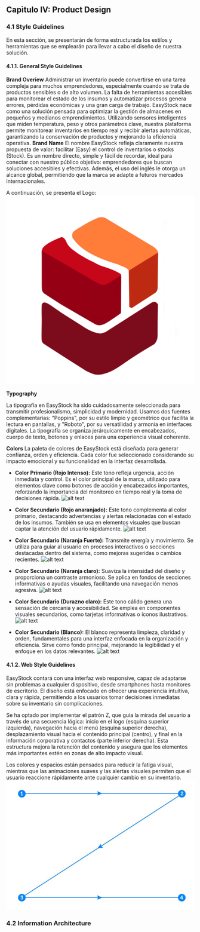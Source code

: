 ## Capìtulo IV: Product Design

### 4.1 Style Guidelines

En esta sección, se presentarán de forma estructurada los estilos y herramientas que se emplearán para llevar a cabo el diseño de nuestra solución.

#### 4.1.1. General Style Guidelines
**Brand Overiew**
Administrar un inventario puede convertirse en una tarea compleja para muchos emprendedores, especialmente cuando se trata de productos sensibles o de alto volumen. La falta de herramientas accesibles para monitorear el estado de los insumos y automatizar procesos genera errores, pérdidas económicas y una gran carga de trabajo. EasyStock nace como una solución pensada para optimizar la gestión de almacenes en pequeños y medianos emprendimientos. Utilizando sensores inteligentes que miden temperatura, peso y otros parámetros clave, nuestra plataforma permite monitorear inventarios en tiempo real y recibir alertas automáticas, garantizando la conservación de productos y mejorando la eficiencia operativa.
**Brand Name**
El nombre EasyStock refleja claramente nuestra propuesta de valor: facilitar (Easy) el control de inventarios o stocks (Stock). Es un nombre directo, simple y fácil de recordar, ideal para conectar con nuestro público objetivo: emprendedores que buscan soluciones accesibles y efectivas. Además, el uso del inglés le otorga un alcance global, permitiendo que la marca se adapte a futuros mercados internacionales.

A continuación, se presenta el Logo:
![alt text](Images/LogoEasyStock.png)

**Typography**

La tipografía en EasyStock ha sido cuidadosamente seleccionada para transmitir profesionalismo, simplicidad y modernidad. Usamos dos fuentes complementarias: "Poppins", por su estilo limpio y geométrico que facilita la lectura en pantallas, y "Roboto", por su versatilidad y armonía en interfaces digitales. La tipografía se organiza jerárquicamente en encabezados, cuerpo de texto, botones y enlaces para una experiencia visual coherente.


**Colors**
La paleta de colores de EasyStock está diseñada para generar confianza, orden y eficiencia. Cada color fue seleccionado considerando su impacto emocional y su funcionalidad en la interfaz desarrollada.

- **Color Primario (Rojo Intenso):** Este tono refleja urgencia, acción inmediata y control. Es el color principal de la marca, utilizado para elementos clave como botones de acción y encabezados importantes, reforzando la importancia del monitoreo en tiempo real y la toma de decisiones rápida.
  ![alt text](Assets/Rojo.png)

- **Color Secundario (Rojo anaranjado):** Este tono complementa al color primario, destacando advertencias y alertas relacionadas con el estado de los insumos. También se usa en elementos visuales que buscan captar la atención del usuario rápidamente.
  ![alt text](Assets/Rojo.png)
  
- **Color Secundario (Naranja Fuerte):** Transmite energía y movimiento. Se utiliza para guiar al usuario en procesos interactivos o secciones destacadas dentro del sistema, como mejoras sugeridas o cambios recientes.
  ![alt text](Assets/Rojo.png)

- **Color Secundario (Naranja claro):** Suaviza la intensidad del diseño y proporciona un contraste armonioso. Se aplica en fondos de secciones informativas o ayudas visuales, facilitando una navegación menos agresiva.
  ![alt text](Assets/Rojo.png)

- **Color Secundario (Durazno claro):**  Este tono cálido genera una sensación de cercanía y accesibilidad. Se emplea en componentes visuales secundarios, como tarjetas informativas o íconos ilustrativos.
  ![alt text](Assets/Rojo.png)

- **Color Secundario (Blanco):** El blanco representa limpieza, claridad y orden, fundamentales para una interfaz enfocada en la organización y eficiencia. Sirve como fondo principal, mejorando la legibilidad y el enfoque en los datos relevantes.
  ![alt text](Assets/Rojo.png)  



#### 4.1.2. Web Style Guidelines

EasyStock contará con una interfaz web responsive, capaz de adaptarse sin problemas a cualquier dispositivo, desde smartphones hasta monitores de escritorio. El diseño está enfocado en ofrecer una experiencia intuitiva, clara y rápida, permitiendo a los usuarios tomar decisiones inmediatas sobre su inventario sin complicaciones.

Se ha optado por implementar el patrón Z, que guía la mirada del usuario a través de una secuencia lógica: inicio en el logo (esquina superior izquierda), navegación hacia el menú (esquina superior derecha), desplazamiento visual hacia el contenido principal (centro), y final en la información corporativa y contactos (parte inferior derecha). Esta estructura mejora la retención del contenido y asegura que los elementos más importantes estén en zonas de alto impacto visual.

Los colores y espacios están pensados para reducir la fatiga visual, mientras que las animaciones suaves y las alertas visuales permiten que el usuario reaccione rápidamente ante cualquier cambio en su inventario.
![alt text](Images/PatronZ.jpg)

### 4.2 Information Architecture

